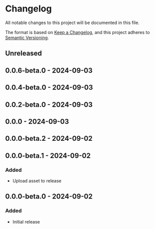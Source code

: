 # Changelog
All notable changes to this project will be documented in this file.

The format is based on [Keep a Changelog](https://keepachangelog.com/en/1.0.0/),
and this project adheres to [Semantic Versioning](https://semver.org/spec/v2.0.0.html).

## Unreleased

## 0.0.6-beta.0 - 2024-09-03

## 0.0.4-beta.0 - 2024-09-03

## 0.0.2-beta.0 - 2024-09-03

## 0.0.0 - 2024-09-03

## 0.0.0-beta.2 - 2024-09-02

## 0.0.0-beta.1 - 2024-09-02
### Added
- Upload asset to release

## 0.0.0-beta.0 - 2024-09-02
### Added
- Initial release
